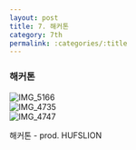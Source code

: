 ```yaml
---
layout: post
title: 7. 해커톤
category: 7th
permalink: :categories/:title
---
```


### 해커톤
 
![IMG_5166](https://user-images.githubusercontent.com/30469948/99151169-9b97a780-26dc-11eb-85c5-4a80902c1b6f.JPG)  
![IMG_4735](https://user-images.githubusercontent.com/30469948/99151184-a18d8880-26dc-11eb-83a7-f0278316d214.JPG)  
![IMG_4747](https://user-images.githubusercontent.com/30469948/99151188-a2beb580-26dc-11eb-8b71-d2cfc2546180.JPG)  


해커톤 - prod. HUFSLION
